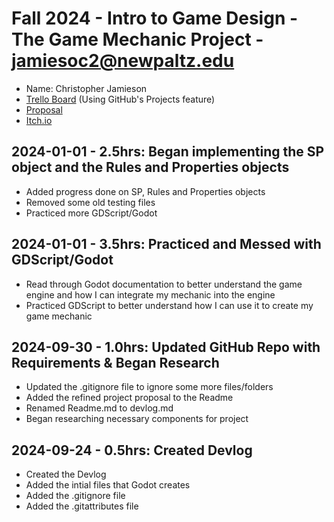 # Fall 2024 - Intro to Game Design - The Game Mechanic Project - jamiesoc2@newpaltz.edu

* Name: Christopher Jamieson
* [Trello Board](https://github.com/users/shift16/projects/1/views/1) (Using GitHub's Projects feature)
* [Proposal](./Project%20Proposal%20Final%20Refined.pdf)
* [Itch.io](https://qtxt.itch.io/game-design-project)

## 2024-01-01 - 2.5hrs: Began implementing the SP object and the Rules and Properties objects

* Added progress done on SP, Rules and Properties objects
* Removed some old testing files
* Practiced more GDScript/Godot

## 2024-01-01 - 3.5hrs: Practiced and Messed with GDScript/Godot

* Read through Godot documentation to better understand the game engine and how I can integrate my mechanic into the engine
* Practiced GDScript to better understand how I can use it to create my game mechanic

## 2024-09-30 - 1.0hrs: Updated GitHub Repo with Requirements & Began Research

* Updated the .gitignore file to ignore some more files/folders
* Added the refined project proposal to the Readme
* Renamed Readme.md to devlog.md
* Began researching necessary components for project

## 2024-09-24 - 0.5hrs: Created Devlog

* Created the Devlog
* Added the intial files that Godot creates
* Added the .gitignore file
* Added the .gitattributes file
